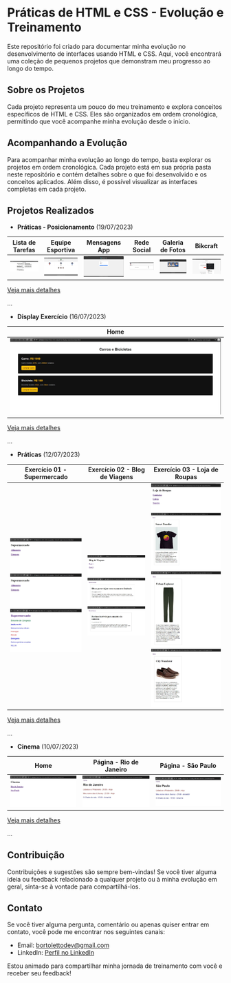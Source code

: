# Práticas de HTML e CSS - Evolução e Treinamento

Este repositório foi criado para documentar minha evolução no desenvolvimento de interfaces usando HTML e CSS. Aqui, você encontrará uma coleção de pequenos projetos que demonstram meu progresso ao longo do tempo.

## Sobre os Projetos

Cada projeto representa um pouco do meu treinamento e explora conceitos específicos de HTML e CSS. Eles são organizados em ordem cronológica, permitindo que você acompanhe minha evolução desde o início.

## Acompanhando a Evolução

Para acompanhar minha evolução ao longo do tempo, basta explorar os projetos em ordem cronológica. Cada projeto está em sua própria pasta neste repositório e contém detalhes sobre o que foi desenvolvido e os conceitos aplicados. Além disso, é possível visualizar as interfaces completas em cada projeto.

## Projetos Realizados

- **Práticas - Posicionamento** (19/07/2023)

| Lista de Tarefas                              | Equipe Esportiva                           | Mensagens App                           | Rede Social                           | Galeria de Fotos                           | Bikcraft                           |
| --------------------------------------------------- | ------------------------------------------------- | ------------------------------------------------- | ------------------------------------------------- | ------------------------------------------------- | ------------------------------------------------- |
| ![Lista de Tarefas](https://github.com/GuiDev45/HTML-CSS-only/blob/master/praticas-02-posicionamento/ex-01/prints/print-01.JPG) | ![Equipe Esportiva](https://github.com/GuiDev45/HTML-CSS-only/blob/master/praticas-02-posicionamento/ex-02/prints/print-01.JPG) | ![Mensagens App ](https://github.com/GuiDev45/HTML-CSS-only/blob/master/praticas-02-posicionamento/ex-03/prints/print-01.JPG) | ![Rede Social](https://github.com/GuiDev45/HTML-CSS-only/blob/master/praticas-02-posicionamento/ex-04/prints/print-01.JPG) | ![Galeria de Fotos](https://github.com/GuiDev45/HTML-CSS-only/blob/master/praticas-02-posicionamento/ex-05/prints/print-01.JPG) | ![Bikcraft](https://github.com/GuiDev45/HTML-CSS-only/blob/master/0309-posicionamento-exercicio/print/print-01.JPG)


[Veja mais detalhes](https://github.com/GuiDev45/HTML-CSS-only/tree/master/praticas-02-posicionamento)

...

- **Display Exercício** (16/07/2023)

| Home                              | 
| --------------------------------------------------- |
| ![Home](https://github.com/GuiDev45/HTML-CSS-only/blob/master/0214-display-exercicio/prints/print-01.JPG) | 

[Veja mais detalhes](https://github.com/GuiDev45/HTML-CSS-only/tree/master/0214-display-exercicio)

...

- **Práticas** (12/07/2023)

| Exercício 01 - Supermercado                             | Exercício 02 - Blog de Viagens                           |  Exercício 03 - Loja de Roupas                         |
| --------------------------------------------------- | ------------------------------------------------- | ------------------------------------------------- |
| ![Home](https://github.com/GuiDev45/HTML-CSS-only/blob/master/praticas-01/ex-01-supermercado/prints/print-01.JPG) ![Página - Estante de Alimentos](https://github.com/GuiDev45/HTML-CSS-only/blob/master/praticas-01/ex-01-supermercado/prints/print-01.JPG) ![Página - Estante de Limpeza](https://github.com/GuiDev45/HTML-CSS-only/blob/master/praticas-01/ex-01-supermercado/prints/print-03.JPG) | ![Home](https://github.com/GuiDev45/HTML-CSS-only/blob/master/praticas-01/ex-02-blog-de-viagens/prints/print-01.JPG) ![Post 1](https://github.com/GuiDev45/HTML-CSS-only/blob/master/praticas-01/ex-02-blog-de-viagens/prints/print-02.JPG) ![Post 2](https://github.com/GuiDev45/HTML-CSS-only/blob/master/praticas-01/ex-02-blog-de-viagens/prints/print-03.JPG) | ![Home](https://github.com/GuiDev45/HTML-CSS-only/blob/master/praticas-01/ex-03-loja-de-roupas/prints/print-01.JPG) ![Página - Camisetas](https://github.com/GuiDev45/HTML-CSS-only/blob/master/praticas-01/ex-03-loja-de-roupas/prints/print-02.JPG) ![Página - Calças](https://github.com/GuiDev45/HTML-CSS-only/blob/master/praticas-01/ex-03-loja-de-roupas/prints/print-03.JPG) ![Página - Sapatos](https://github.com/GuiDev45/HTML-CSS-only/blob/master/praticas-01/ex-03-loja-de-roupas/prints/print-04.JPG) |

[Veja mais detalhes](https://github.com/GuiDev45/HTML-CSS-only/tree/master/praticas-01)

...

- **Cinema** (10/07/2023)

| Home                              | Página - Rio de Janeiro                           | Página - São Paulo                           |
| --------------------------------------------------- | ------------------------------------------------- | ------------------------------------------------- |
| ![Home](https://github.com/GuiDev45/HTML-CSS-only/blob/master/0209-html-exercicio-01/prints/print-01.JPG) | ![Página - Rio de Janeiro](https://github.com/GuiDev45/HTML-CSS-only/blob/master/0209-html-exercicio-01/prints/print-02.JPG) | ![Página - São Paulo ](https://github.com/GuiDev45/HTML-CSS-only/blob/master/0209-html-exercicio-01/prints/print-03.JPG)

[Veja mais detalhes](https://github.com/GuiDev45/HTML-CSS-only/tree/master/0209-html-exercicio-01)

...

## Contribuição

Contribuições e sugestões são sempre bem-vindas! Se você tiver alguma ideia ou feedback relacionado a qualquer projeto ou à minha evolução em geral, sinta-se à vontade para compartilhá-los.

## Contato

Se você tiver alguma pergunta, comentário ou apenas quiser entrar em contato, você pode me encontrar nos seguintes canais:

- Email: bortolettodev@gmail.com
- LinkedIn: [Perfil no LinkedIn](https://www.linkedin.com/in/guilherme-bortoletto-03239a231/)

Estou animado para compartilhar minha jornada de treinamento com você e receber seu feedback!
